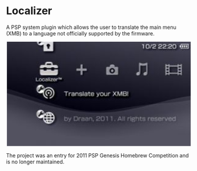 # Localizer

A PSP system plugin which allows the user to translate the main menu (XMB) to a language not officially supported by the firmware.

<p align="center">
  <img src="https://github.com/draanPSP/localizer/blob/assets/assets/localizer.jpg?raw=true" width="500"/>
</p>

The project was an entry for 2011 PSP Genesis Homebrew Competition and is no longer maintained.
